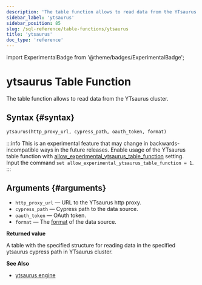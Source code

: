 ```yaml
---
description: 'The table function allows to read data from the YTsaurus cluster.'
sidebar_label: 'ytsaurus'
sidebar_position: 85
slug: /sql-reference/table-functions/ytsaurus
title: 'ytsaurus'
doc_type: 'reference'
---
```


import ExperimentalBadge from '@theme/badges/ExperimentalBadge';

# ytsaurus Table Function

<ExperimentalBadge/>

The table function allows to read data from the YTsaurus cluster.

## Syntax {#syntax}

```sql
ytsaurus(http_proxy_url, cypress_path, oauth_token, format)
```

:::info
This is an experimental feature that may change in backwards-incompatible ways in the future releases.
Enable usage of the YTsaurus table function
with [allow_experimental_ytsaurus_table_function](/operations/settings/settings#allow_experimental_ytsaurus_table_engine) setting.
Input the command `set allow_experimental_ytsaurus_table_function = 1`.
:::

## Arguments {#arguments}

- `http_proxy_url` — URL to the YTsaurus http proxy.
- `cypress_path` — Cypress path to the data source.
- `oauth_token` — OAuth token.
- `format` — The [format](/interfaces/formats) of the data source.

**Returned value**

A table with the specified structure for reading data in the specified ytsaurus cypress path in YTsaurus cluster.

**See Also**

- [ytsaurus engine](/engines/table-engines/integrations/ytsaurus.md)
